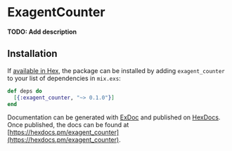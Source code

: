 # ExagentCounter

**TODO: Add description**

## Installation

If [available in Hex](https://hex.pm/docs/publish), the package can be installed
by adding `exagent_counter` to your list of dependencies in `mix.exs`:

```elixir
def deps do
  [{:exagent_counter, "~> 0.1.0"}]
end
```

Documentation can be generated with [ExDoc](https://github.com/elixir-lang/ex_doc)
and published on [HexDocs](https://hexdocs.pm). Once published, the docs can
be found at [https://hexdocs.pm/exagent_counter](https://hexdocs.pm/exagent_counter).

